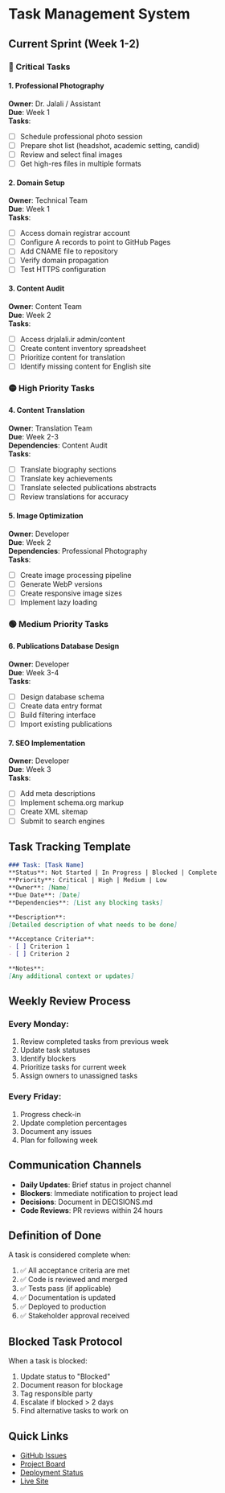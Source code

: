 # Task Management System

## Current Sprint (Week 1-2)

### 🔴 Critical Tasks

#### 1. Professional Photography
**Owner**: Dr. Jalali / Assistant  
**Due**: Week 1  
**Tasks**:
- [ ] Schedule professional photo session
- [ ] Prepare shot list (headshot, academic setting, candid)
- [ ] Review and select final images
- [ ] Get high-res files in multiple formats

#### 2. Domain Setup
**Owner**: Technical Team  
**Due**: Week 1  
**Tasks**:
- [ ] Access domain registrar account
- [ ] Configure A records to point to GitHub Pages
- [ ] Add CNAME file to repository
- [ ] Verify domain propagation
- [ ] Test HTTPS configuration

#### 3. Content Audit
**Owner**: Content Team  
**Due**: Week 2  
**Tasks**:
- [ ] Access drjalali.ir admin/content
- [ ] Create content inventory spreadsheet
- [ ] Prioritize content for translation
- [ ] Identify missing content for English site

### 🟡 High Priority Tasks

#### 4. Content Translation
**Owner**: Translation Team  
**Due**: Week 2-3  
**Dependencies**: Content Audit  
**Tasks**:
- [ ] Translate biography sections
- [ ] Translate key achievements
- [ ] Translate selected publications abstracts
- [ ] Review translations for accuracy

#### 5. Image Optimization
**Owner**: Developer  
**Due**: Week 2  
**Dependencies**: Professional Photography  
**Tasks**:
- [ ] Create image processing pipeline
- [ ] Generate WebP versions
- [ ] Create responsive image sizes
- [ ] Implement lazy loading

### 🟢 Medium Priority Tasks

#### 6. Publications Database Design
**Owner**: Developer  
**Due**: Week 3-4  
**Tasks**:
- [ ] Design database schema
- [ ] Create data entry format
- [ ] Build filtering interface
- [ ] Import existing publications

#### 7. SEO Implementation
**Owner**: Developer  
**Due**: Week 3  
**Tasks**:
- [ ] Add meta descriptions
- [ ] Implement schema.org markup
- [ ] Create XML sitemap
- [ ] Submit to search engines

## Task Tracking Template

```markdown
### Task: [Task Name]
**Status**: Not Started | In Progress | Blocked | Complete  
**Priority**: Critical | High | Medium | Low  
**Owner**: [Name]  
**Due Date**: [Date]  
**Dependencies**: [List any blocking tasks]  

**Description**:
[Detailed description of what needs to be done]

**Acceptance Criteria**:
- [ ] Criterion 1
- [ ] Criterion 2

**Notes**:
[Any additional context or updates]
```

## Weekly Review Process

### Every Monday:
1. Review completed tasks from previous week
2. Update task statuses
3. Identify blockers
4. Prioritize tasks for current week
5. Assign owners to unassigned tasks

### Every Friday:
1. Progress check-in
2. Update completion percentages
3. Document any issues
4. Plan for following week

## Communication Channels

- **Daily Updates**: Brief status in project channel
- **Blockers**: Immediate notification to project lead
- **Decisions**: Document in DECISIONS.md
- **Code Reviews**: PR reviews within 24 hours

## Definition of Done

A task is considered complete when:
1. ✅ All acceptance criteria are met
2. ✅ Code is reviewed and merged
3. ✅ Tests pass (if applicable)
4. ✅ Documentation is updated
5. ✅ Deployed to production
6. ✅ Stakeholder approval received

## Blocked Task Protocol

When a task is blocked:
1. Update status to "Blocked"
2. Document reason for blockage
3. Tag responsible party
4. Escalate if blocked > 2 days
5. Find alternative tasks to work on

## Quick Links

- [GitHub Issues](https://github.com/amirhjalali/drjalali.com/issues)
- [Project Board](https://github.com/amirhjalali/drjalali.com/projects)
- [Deployment Status](https://github.com/amirhjalali/drjalali.com/actions)
- [Live Site](https://amirhjalali.github.io/drjalali.com/)